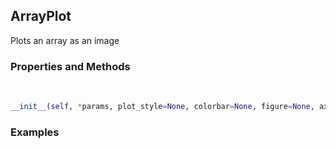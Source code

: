 ## <a id="McUtils.McUtils.Plots.Plots.ArrayPlot">ArrayPlot</a>
Plots an array as an image

### Properties and Methods
<a id="McUtils.McUtils.Plots.Plots.ArrayPlot.__init__" class="docs-object-method">&nbsp;</a>
```python
__init__(self, *params, plot_style=None, colorbar=None, figure=None, axes=None, subplot_kw=None, method='imshow', **opts): 
```

### Examples


